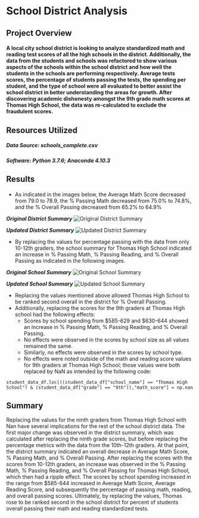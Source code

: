 # School District Analysis

## Project Overview
#### A local city school district is looking to analyze standardized math and reading test scores of all the high schools in the district. Additionally, the data from the students and schools was refactored to show various aspects of the schools within the school district and how well the students in the schools are performing respectively. Average tests scores, the percentage of students passing the tests, the spending per student, and the type of school were all evaluated to better assist the school district in better understanding the areas for growth. After discovering academic dishonesty amongst the 9th grade math scores at Thomas High School, the data was re-calculated to exclude the fraudulent scores. 

## Resources Utilized
##### Data Source: schools_complete.csv
##### Software: Python 3.7.6; Anaconda 4.10.3

## Results
#### 
*	As indicated in the images below, the Average Math Score decreased from 79.0 to 78.9, the % Passing Math decreased from 75.0% to 74.8%, and the % Overall Passing decreased from 65.2% to 64.9%

***Original District Summary***
![Original District Summary](https://user-images.githubusercontent.com/99554642/159127538-34675448-18cc-4f50-ab4e-e164dfac3b9d.png)

***Updated District Summary***
![Updated District Summary](https://user-images.githubusercontent.com/99554642/159127541-f62d9c67-3250-4c29-a092-bcef6bf550aa.png)


*	By replacing the values for percentage passing with the data from only 10-12th graders, the school summary for Thomas High School indicated an increase in % Passing Math, % Passing Reading, and % Overall Passing as indicated in the following images.

***Original School Summary***
![Original School Summary](https://user-images.githubusercontent.com/99554642/159127545-b5f11ee2-5938-4bb3-a862-222cbce68a48.png)

***Updated School Summary***
![Updated School Summary](https://user-images.githubusercontent.com/99554642/159127548-4a041abb-61a7-4558-b9de-79ca666487cd.png)

*	Replacing the values mentioned above allowed Thomas High School to be ranked second overall in the district for % Overall Passing.
*	Additionally, replacing the scores for the 9th graders at Thomas High school had the following effects:
    * Scores by school spending from $585-629 and $630-644 showed an increase in % Passing Math, % Passing Reading, and % Overall Passing.
    * No effects were observed in the scores by school size as all values remained the same.
    * Similarly, no effects were observed in the scores by school type.
    * No effects were noted outside of the math and reading score values for 9th graders at Thomas High School; those values were both replaced by NaN as intended by the following code:
```
student_data_df.loc[((student_data_df["school_name"] == "Thomas High School") & (student_data_df["grade"] == "9th")),"math_score"] = np.nan
```

## Summary
Replacing the values for the ninth graders from Thomas High School with Nan have several implications for the rest of the school district data. The first major change was observed in the district summary, which was calculated after replacing the ninth grade scores, but before replacing the percentage metrics with the data from the 10th-12th graders. At that point, the district summary indicated an overall decrease in Average Math Score, % Passing Math, and % Overall Passing. After replacing the scores with the scores from 10-12th graders, an increase was observed in the % Passing Math, % Passing Reading, and % Overall Passing for Thomas High School, which then had a ripple effect. The scores by school spending increased in the range from $585-644 increased in Average Math Score, Average Reading Score, and subsequently the percentage of passing math, reading, and overall passing scores. Ultimately, by replacing the values, Thomas rose to be ranked second in the school district for percent of students overall passing their math and reading standardized tests.
